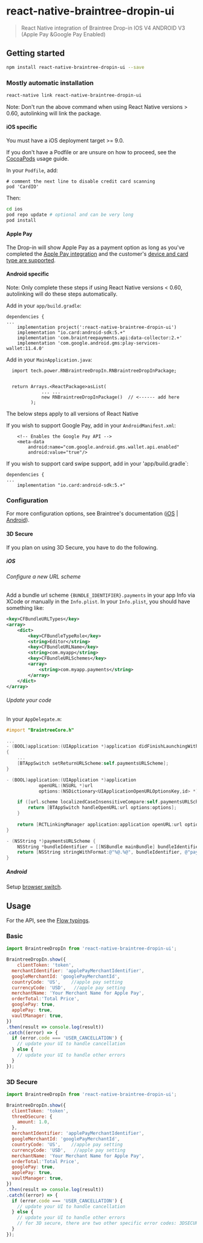 # react-native-braintree-dropin-ui

> React Native integration of Braintree Drop-in IOS V4 ANDROID V3 (Apple Pay &Google Pay Enabled)

## Getting started

```bash
npm install react-native-braintree-dropin-ui --save
```

### Mostly automatic installation

```bash
react-native link react-native-braintree-dropin-ui
```
Note: Don't run the above command when using React Native versions > 0.60, autolinking will link the package.

#### iOS specific

You must have a iOS deployment target \>= 9.0.

If you don't have a Podfile or are unsure on how to proceed, see the [CocoaPods][1] usage guide.

In your `Podfile`, add:

```
# comment the next line to disable credit card scanning
pod 'CardIO'

```

Then:

```bash
cd ios
pod repo update # optional and can be very long
pod install
```

#### Apple Pay

The Drop-in will show Apple Pay as a payment option as long as you've completed the [Apple Pay integration][6] and the customer's [device and card type are supported][7].

#### Android specific

Note: Only complete these steps if using React Native versions < 0.60, autolinking will do these steps automatically.

Add in your `app/build.gradle`:

```
dependencies {
...
    implementation project(':react-native-braintree-dropin-ui')
    implementation "io.card:android-sdk:5.+"
    implementation 'com.braintreepayments.api:data-collector:2.+'
    implementation 'com.google.android.gms:play-services-wallet:11.4.0'
```

Add in your `MainApplication.java`:

```
  import tech.power.RNBraintreeDropIn.RNBraintreeDropInPackage;


  return Arrays.<ReactPackage>asList(
             ... ...
             new RNBraintreeDropInPackage()  // <------ add here
         );

```

The below steps apply to all versions of React Native

If you wish to support Google Pay, add in your `AndroidManifest.xml`:

```
    <!-- Enables the Google Pay API -->
    <meta-data 
        android:name="com.google.android.gms.wallet.api.enabled" 
        android:value="true"/>
```

If you wish to support card swipe support, add in your 'app/build.gradle`:

```
dependencies {
...
    implementation "io.card:android-sdk:5.+"
```

### Configuration

For more configuration options, see Braintree's documentation ([iOS][2] | [Android][3]).

#### 3D Secure

If you plan on using 3D Secure, you have to do the following.

##### iOS

###### Configure a new URL scheme

Add a bundle url scheme `{BUNDLE_IDENTIFIER}.payments` in your app Info via XCode or manually in the `Info.plist`.
In your `Info.plist`, you should have something like:

```xml
<key>CFBundleURLTypes</key>
<array>
    <dict>
        <key>CFBundleTypeRole</key>
        <string>Editor</string>
        <key>CFBundleURLName</key>
        <string>com.myapp</string>
        <key>CFBundleURLSchemes</key>
        <array>
            <string>com.myapp.payments</string>
        </array>
    </dict>
</array>
```

###### Update your code

In your `AppDelegate.m`:

```objective-c
#import "BraintreeCore.h"

...
- (BOOL)application:(UIApplication *)application didFinishLaunchingWithOptions:(NSDictionary *)launchOptions
{
    ...
    [BTAppSwitch setReturnURLScheme:self.paymentsURLScheme];
}

- (BOOL)application:(UIApplication *)application
            openURL:(NSURL *)url
            options:(NSDictionary<UIApplicationOpenURLOptionsKey,id> *)options {

    if ([url.scheme localizedCaseInsensitiveCompare:self.paymentsURLScheme] == NSOrderedSame) {
        return [BTAppSwitch handleOpenURL:url options:options];
    }
    
    return [RCTLinkingManager application:application openURL:url options:options];
}

- (NSString *)paymentsURLScheme {
    NSString *bundleIdentifier = [[NSBundle mainBundle] bundleIdentifier];
    return [NSString stringWithFormat:@"%@.%@", bundleIdentifier, @"payments"];
}
```

##### Android

Setup [browser switch][4].


## Usage

For the API, see the [Flow typings][5].

### Basic

```javascript
import BraintreeDropIn from 'react-native-braintree-dropin-ui';

BraintreeDropIn.show({
	clientToken: 'token',
  merchantIdentifier: 'applePayMerchantIdentifier',
  googleMerchantId: 'googlePayMerchantId',
  countryCode: 'US',    //apple pay setting
  currencyCode: 'USD',   //apple pay setting
  merchantName: 'Your Merchant Name for Apple Pay',
  orderTotal:'Total Price',
  googlePay: true,
  applePay: true,
  vaultManager: true,
})
.then(result => console.log(result))
.catch((error) => {
  if (error.code === 'USER_CANCELLATION') {
    // update your UI to handle cancellation
  } else {
    // update your UI to handle other errors
  }
});
```

### 3D Secure

```javascript
import BraintreeDropIn from 'react-native-braintree-dropin-ui';

BraintreeDropIn.show({
  clientToken: 'token',
  threeDSecure: {
    amount: 1.0,
  },
  merchantIdentifier: 'applePayMerchantIdentifier',
  googleMerchantId: 'googlePayMerchantId',
  countryCode: 'US',    //apple pay setting
  currencyCode: 'USD',   //apple pay setting
  merchantName: 'Your Merchant Name for Apple Pay',
  orderTotal:'Total Price',
  googlePay: true,
  applePay: true,
  vaultManager: true,
})
.then(result => console.log(result))
.catch((error) => {
  if (error.code === 'USER_CANCELLATION') {
    // update your UI to handle cancellation
  } else {
    // update your UI to handle other errors
    // for 3D secure, there are two other specific error codes: 3DSECURE_NOT_ABLE_TO_SHIFT_LIABILITY and 3DSECURE_LIABILITY_NOT_SHIFTED
  }
});
```

[1]:	http://guides.cocoapods.org/using/using-cocoapods.html
[2]:	https://github.com/braintree/braintree-ios-drop-in
[3]:	https://github.com/braintree/braintree-android-drop-in
[4]:	https://developers.braintreepayments.com/guides/client-sdk/setup/android/v2#browser-switch-setup
[5]:	./index.js.flow
[6]:  https://developers.braintreepayments.com/guides/apple-pay/configuration/ios/v4
[7]:  https://articles.braintreepayments.com/guides/payment-methods/apple-pay#compatibility
